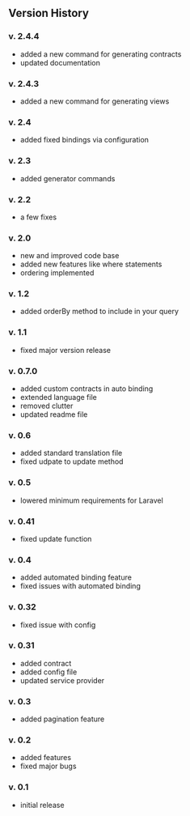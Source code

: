 ## Version History

### v. 2.4.4

- added a new command for generating contracts
- updated documentation

### v. 2.4.3

- added a new command for generating views

### v. 2.4

- added fixed bindings via configuration

### v. 2.3

- added generator commands

### v. 2.2

- a few fixes

### v. 2.0

- new and improved code base
- added new features like where statements
- ordering implemented

### v. 1.2

- added orderBy method to include in your query

### v. 1.1

- fixed major version release

### v. 0.7.0

- added custom contracts in auto binding
- extended language file
- removed clutter
- updated readme file

### v. 0.6

- added standard translation file
- fixed udpate to update method

### v. 0.5

- lowered minimum requirements for Laravel

### v. 0.41

- fixed update function

### v. 0.4

- added automated binding feature
- fixed issues with automated binding

### v. 0.32

- fixed issue with config

### v. 0.31

- added contract
- added config file
- updated service provider

### v. 0.3

- added pagination feature

### v. 0.2

- added features
- fixed major bugs

### v. 0.1

- initial release

